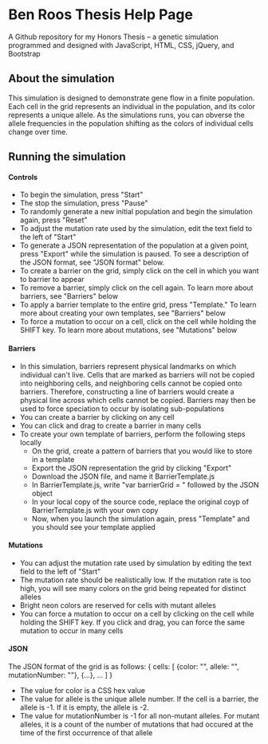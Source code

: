 # Ben Roos Thesis Help Page

A Github repository for my Honors Thesis – a genetic simulation programmed and designed with JavaScript, HTML, CSS, jQuery, and Bootstrap

## About the simulation
This simulation is designed to demonstrate gene flow in a finite population. Each cell in the grid represents an individual in the population, and its color represents a unique allele. As the simulations runs, you can obverse the allele frequencies in the population shifting as the colors of individual cells change over time.

## Running the simulation
#### Controls
+ To begin the simulation, press "Start"
+ The stop the simulation, press "Pause"
+ To randomly generate a new initial population and begin the simulation again, press "Reset"
+ To adjust the mutation rate used by the simulation, edit the text field to the left of "Start"
+ To generate a JSON representation of the population at a given point, press "Export" while the simulation is paused. To see a description of the JSON format, see "JSON format" below.
+ To create a barrier on the grid, simply click on the cell in which you want to barrier to appear
+ To remove a barrier, simply click on the cell again. To learn more about barriers, see "Barriers" below
+ To apply a barrier template to the entire grid, press "Template." To learn more about creating your own templates, see "Barriers" below
+ To force a mutation to occur on a cell, click on the cell while holding the SHIFT key. To learn more about mutations, see "Mutations" below

#### Barriers
+ In this simulation, barriers represent physical landmarks on which individual can't live. Cells that are marked as barriers will not be copied into neighboring cells, and neighboring cells cannot be copied onto barriers. Therefore, constructing a line of barriers would create a physical line across which cells cannot be copied. Barriers may then be used to force speciation to occur by isolating sub-populations
+ You can create a barrier by clicking on any cell
+ You can click and drag to create a barrier in many cells
+ To create your own template of barriers, perform the following steps locally
	* On the grid, create a pattern of barriers that you would like to store in a template
	* Export the JSON representation the grid by clicking "Export"
	* Download the JSON file, and name it BarrierTemplate.js
	* In BarrierTemplate.js, write "var barrierGrid = " followed by the JSON object
	* In your local copy of the source code, replace the original coyp of BarrierTemplate.js with your own copy
	* Now, when you launch the simulation again, press "Template" and you should see your template applied

#### Mutations
+ You can adjust the mutation rate used by simulation by editing the text field to the left of "Start"
+ The mutation rate should be realistically low. If the mutation rate is too high, you will see many colors on the grid being repeated for distinct alleles
+ Bright neon colors are reserved for cells with mutant alleles
+ You can force a mutation to occur on a cell by clicking on the cell while holding the SHIFT key. If you click and drag, you can force the same mutation to occur in many cells

#### JSON
The JSON format of the grid is as follows:
{ cells: [ {color: "", allele: "", mutationNumber: ""}, {...}, ... ] }
+ The value for color is a CSS hex value
+ The value for allele is the unique allele number. If the cell is a barrier, the allele is -1. If it is empty, the allele is -2.
+ The value for mutationNumber is -1 for all non-mutant alleles. For mutant alleles, it is a count of the number of mutations that had occured at the time of the first occurrence of that allele